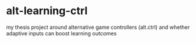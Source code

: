 # alt-learning-ctrl
my thesis project around alternative game controllers (alt.ctrl) and whether adaptive inputs can boost learning outcomes
